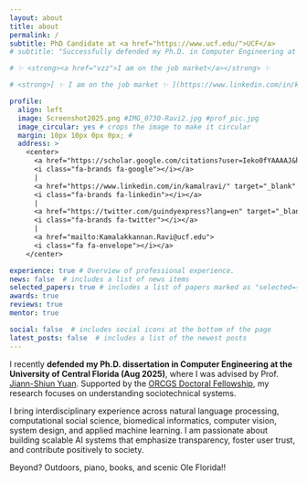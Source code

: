 ```yaml
---
layout: about
title: about
permalink: /
subtitle: PhD Candidate at <a href="https://www.ucf.edu/">UCF</a>
# subtitle: "Successfully defended my Ph.D. in Computer Engineering at <a href='https://www.ucf.edu/'>UCF</a> (Aug 2025)"

# ✨ <strong><a href="vzz">I am on the job market</a></strong> ✨

# <strong>[ ✨ I am on the job market ✨ ](https://www.linkedin.com/in/kamalravi/)</strong>

profile:
  align: left
  image: Screenshot2025.png #IMG_0730-Ravi2.jpg #prof_pic.jpg
  image_circular: yes # crops the image to make it circular
  margin: 10px 10px 0px 0px; #
  address: >
    <center> 
      <a href="https://scholar.google.com/citations?user=Ieko0fYAAAAJ&hl=en" target="_blank" rel="noopener noreferrer">
      <i class="fa-brands fa-google"></i></a> 
      | 
      <a href="https://www.linkedin.com/in/kamalravi/" target="_blank" rel="noopener noreferrer">
      <i class="fa-brands fa-linkedin"></i></a> 
      |
      <a href="https://twitter.com/guindyexpress?lang=en" target="_blank" rel="noopener noreferrer">
      <i class="fa-brands fa-twitter"></i></a>
      | 
      <a href="mailto:Kamalakkannan.Ravi@ucf.edu">
      <i class="fa fa-envelope"></i></a> 
    </center> 

experience: true # Overview of professional experience. 
news: false  # includes a list of news items
selected_papers: true # includes a list of papers marked as "selected={true}"
awards: true
reviews: true
mentor: true

social: false  # includes social icons at the bottom of the page
latest_posts: false  # includes a list of the newest posts
---
```


I recently **defended my Ph.D. dissertation in Computer Engineering at the University of Central Florida (Aug 2025)**, 
where I was advised by Prof. [Jiann-Shiun Yuan](https://www.ece.ucf.edu/person/jiann-s-yuan/). Supported by the [ORCGS Doctoral Fellowship](https://graduate.ucf.edu/fellowships/), my research focuses on understanding sociotechnical systems.

I bring interdisciplinary experience across natural language processing, computational social science, biomedical informatics, computer vision, system design, and applied machine learning. I am passionate about building scalable AI systems that emphasize transparency, foster user trust, and contribute positively to society.

Beyond? Outdoors, piano, books, and scenic Ole Florida!!
<div style="margin-bottom: 40px;"></div>